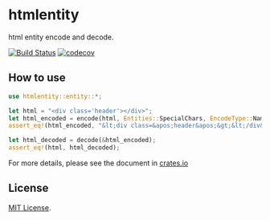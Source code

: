 # htmlentity
html entity encode and decode.

[![Build Status](https://travis-ci.com/fefit/htmlentity.svg?branch=main)](https://travis-ci.com/github/fefit/htmlentity)
[![codecov](https://codecov.io/gh/fefit/htmlentity/branch/main/graph/badge.svg)](https://codecov.io/gh/fefit/htmlentity)

## How to use

```rust
use htmlentity::entity::*;

let html = "<div class='header'></div>";
let html_encoded = encode(html, Entities::SpecialChars, EncodeType::Named);
assert_eq!(html_encoded, "&lt;div class=&apos;header&apos;&gt;&lt;/div&gt;");

let html_decoded = decode(&html_encoded);
assert_eq!(html, html_decoded);
```
For more details, please see the document in [crates.io](https://crates.io) 

## License

[MIT License](./LICENSE).